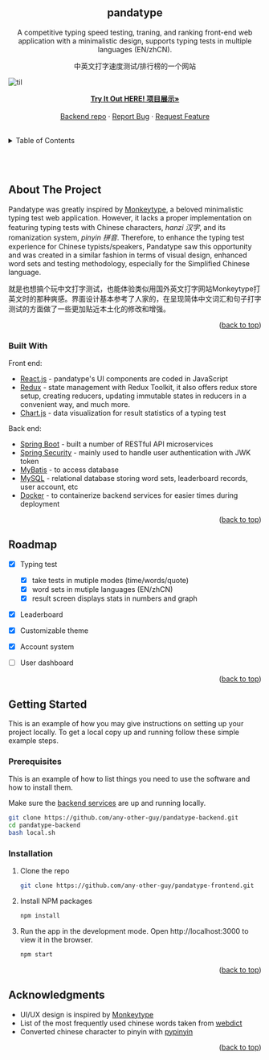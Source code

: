 <div id="top"></div>

<!-- PROJECT LOGO -->
<br />
<div align="center">
  <!-- <a href="https://github.com/github_username/repo_name">
    <img src="images/logo.png" alt="Logo" width="80" height="80">
  </a> -->

<h2 align="center">pandatype</h2>

  <p align="center">
    <p>A competitive typing speed testing, traning, and ranking front-end web application with a minimalistic design, supports typing tests in multiple languages (EN/zhCN).</p>
    <p> 中英文打字速度测试/排行榜的一个网站</p>
  </p>
</div>

![til](./demo.gif)

<p align="center">
    <a href="https://pandatype.chuankai.me/"><strong>Try It Out HERE! 项目展示»</strong></a>
    <br><br/>
    <a href="https://github.com/any-other-guy/pandatype-backend">Backend repo</a>
    ·
    <a href="https://github.com/any-other-guy/pandatype-frontend/issues">Report Bug</a>
    ·
    <a href="https://github.com/any-other-guy/pandatype-frontend/issues">Request Feature</a>
    <br><br/>
  </p>

<!-- TABLE OF CONTENTS -->
<details>
  <summary>Table of Contents</summary>
  <ol>
    <li>
      <a href="#about-the-project">About The Project</a>
      <ul>
        <li><a href="#built-with">Built With</a></li>
      </ul>
    </li>
    <li><a href="#roadmap">Roadmap</a></li>
    <li>
      <a href="#getting-started">Getting Started</a>
      <ul>
        <li><a href="#prerequisites">Prerequisites</a></li>
        <li><a href="#installation">Installation</a></li>
      </ul>
    </li>
    <li><a href="#acknowledgments">Acknowledgments</a></li>
  </ol>
</details>

<br><br/>

<!-- ABOUT THE PROJECT -->
## About The Project

Pandatype was greatly inspired by [Monkeytype](https://monkeytype.com/), a beloved minimalistic typing test web application. However, it lacks a proper implementation on featuring typing tests with Chinese characters, *hanzi 汉字*, and its romanization system, *pinyin 拼音*. Therefore, to enhance the typing test experience for Chinese typists/speakers, Pandatype saw this opportunity and was created in a similar fashion in terms of visual design, enhanced word sets and testing methodology, especially for the Simplified Chinese language.

就是也想搞个玩中文打字测试，也能体验类似用国外英文打字网站Monkeytype打英文时的那种爽感。界面设计基本参考了人家的，在呈现简体中文词汇和句子打字测试的方面做了一些更加贴近本土化的修改和增强。

<p align="right">(<a href="#top">back to top</a>)</p>



### Built With

Front end:
* [React.js](https://reactjs.org/) - pandatype's UI components are coded in JavaScript
* [Redux](https://redux.js.org/) - state management with Redux Toolkit, it also offers redux store setup, creating reducers, updating immutable states in reducers in a convenient way, and much more.
* [Chart.js](https://www.chartjs.org/) - data visualization for result statistics of a typing test

Back end:
* [Spring Boot](https://spring.io/projects/spring-boot) -  built a number of RESTful API microservices
* [Spring Security](https://spring.io/projects/spring-security) - mainly used to handle user authentication with JWK token
* [MyBatis](https://mybatis.org/mybatis-3/) - to access database
* [MySQL](https://hub.docker.com/_/mysql) - relational database storing word sets, leaderboard records, user account, etc
* [Docker](https://www.docker.com/) - to containerize backend services for easier times during deployment

<p align="right">(<a href="#top">back to top</a>)</p>



<!-- ROADMAP -->
## Roadmap

- [x] Typing test
    - [x] take tests in mutiple modes (time/words/quote)
    - [x] word sets in mutiple languages (EN/zhCN)
    - [x] result screen displays stats in numbers and graph
- [x] Leaderboard
- [x] Customizable theme
- [x] Account system
- [ ] User dashboard


<p align="right">(<a href="#top">back to top</a>)</p>

<!-- GETTING STARTED -->
## Getting Started

This is an example of how you may give instructions on setting up your project locally.
To get a local copy up and running follow these simple example steps.

### Prerequisites

This is an example of how to list things you need to use the software and how to install them.

Make sure the [backend services](https://github.com/any-other-guy/pandatype-backend) are up and running locally.
   ```sh
   git clone https://github.com/any-other-guy/pandatype-backend.git
   cd pandatype-backend
   bash local.sh
   ```


### Installation

1. Clone the repo
   ```sh
   git clone https://github.com/any-other-guy/pandatype-frontend.git
   ```
2. Install NPM packages
   ```sh
   npm install
   ```
3. Run the app in the development mode. Open http://localhost:3000 to view it in the browser.
   ```sh
   npm start
   ```

<p align="right">(<a href="#top">back to top</a>)</p>


<!-- ACKNOWLEDGMENTS -->
## Acknowledgments

* []() UI/UX design is inspired by [Monkeytype](https://monkeytype.com/)
* []() List of the most frequently used chinese words taken from [webdict](https://github.com/ling0322/webdict)
* []() Converted chinese character to pinyin with [pypinyin](https://github.com/mozillazg/python-pinyin)

<p align="right">(<a href="#top">back to top</a>)</p>


